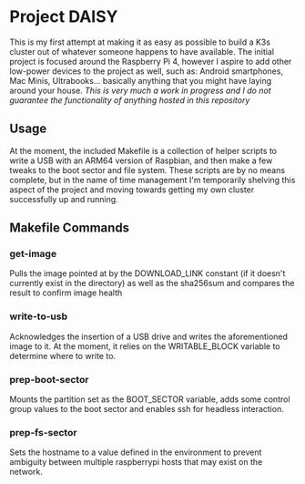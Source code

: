# Project DAISY

This is my first attempt at making it as easy as possible to build a K3s cluster out of whatever someone happens to have available. The initial project is focused around the Raspberry Pi 4, however I aspire to add other low-power devices to the project as well, such as: Android smartphones, Mac Minis, Ultrabooks... basically anything that you might have laying around your house. *This is very much a work in progress and I do not guarantee the functionality of anything hosted in this repository*

## Usage

At the moment, the included Makefile is a collection of helper scripts to write a USB with an ARM64 version of Raspbian, and then make a few tweaks to the boot sector and file system. These scripts are by no means complete, but in the name of time management I'm temporarily shelving this aspect of the project and moving towards getting my own cluster successfully up and running.

## Makefile Commands

### get-image
Pulls the image pointed at by the DOWNLOAD_LINK constant (if it doesn't currently exist in the directory) as well as the sha256sum and compares the result to confirm image health

### write-to-usb
Acknowledges the insertion of a USB drive and writes the aforementioned image to it.
At the moment, it relies on the WRITABLE_BLOCK variable to determine where to write to.

### prep-boot-sector
Mounts the partition set as the BOOT_SECTOR variable, adds some control group values to the boot sector and enables ssh for headless interaction.

### prep-fs-sector
Sets the hostname to a value defined in the environment to prevent ambiguity between multiple raspberrypi hosts that may exist on the network. 
